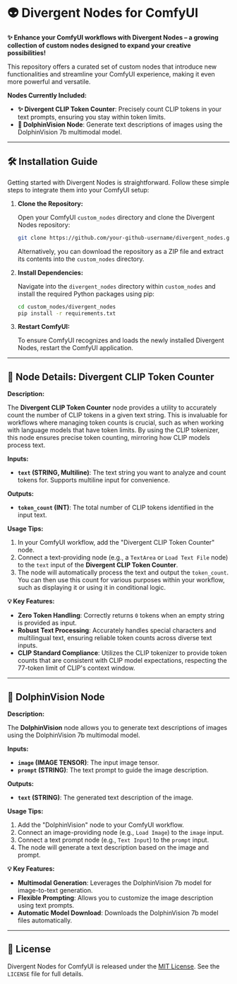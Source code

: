 # 👽 Divergent Nodes for ComfyUI 

**✨ Enhance your ComfyUI workflows with Divergent Nodes – a growing collection of custom nodes designed to expand your creative possibilities!**

This repository offers a curated set of custom nodes that introduce new functionalities and streamline your ComfyUI experience, making it even more powerful and versatile. 

**Nodes Currently Included:**

*   **✨ Divergent CLIP Token Counter**:  Precisely count CLIP tokens in your text prompts, ensuring you stay within token limits.
*   **🐬 DolphinVision Node**: Generate text descriptions of images using the DolphinVision 7b multimodal model.

---

## 🛠️ Installation Guide

Getting started with Divergent Nodes is straightforward. Follow these simple steps to integrate them into your ComfyUI setup:

1.  **Clone the Repository:**

    Open your ComfyUI `custom_nodes` directory and clone the Divergent Nodes repository:

    ```bash
    git clone https://github.com/your-github-username/divergent_nodes.git custom_nodes/divergent_nodes
    ```
    Alternatively, you can download the repository as a ZIP file and extract its contents into the `custom_nodes` directory.

2.  **Install Dependencies:**

    Navigate into the `divergent_nodes` directory within `custom_nodes` and install the required Python packages using pip:

    ```bash
    cd custom_nodes/divergent_nodes
    pip install -r requirements.txt
    ```

3.  **Restart ComfyUI:**

    To ensure ComfyUI recognizes and loads the newly installed Divergent Nodes, restart the ComfyUI application.

---

## 🧰 Node Details: Divergent CLIP Token Counter

**Description:**

The **Divergent CLIP Token Counter** node provides a utility to accurately count the number of CLIP tokens in a given text string. This is invaluable for workflows where managing token counts is crucial, such as when working with language models that have token limits. By using the CLIP tokenizer, this node ensures precise token counting, mirroring how CLIP models process text.

**Inputs:**

*   **`text` (STRING, Multiline)**:  The text string you want to analyze and count tokens for. Supports multiline input for convenience.

**Outputs:**

*   **`token_count` (INT)**:  The total number of CLIP tokens identified in the input text.

**Usage Tips:**

1.  In your ComfyUI workflow, add the "Divergent CLIP Token Counter" node.
2.  Connect a text-providing node (e.g., a `TextArea` or `Load Text File` node) to the `text` input of the **Divergent CLIP Token Counter**.
3.  The node will automatically process the text and output the `token_count`. You can then use this count for various purposes within your workflow, such as displaying it or using it in conditional logic.

**💡 Key Features:**

*   **Zero Token Handling**:  Correctly returns `0` tokens when an empty string is provided as input.
*   **Robust Text Processing**:  Accurately handles special characters and multilingual text, ensuring reliable token counts across diverse text inputs.
*   **CLIP Standard Compliance**:  Utilizes the CLIP tokenizer to provide token counts that are consistent with CLIP model expectations, respecting the 77-token limit of CLIP's context window.

---

## 🐬 DolphinVision Node

**Description:**

The **DolphinVision** node allows you to generate text descriptions of images using the DolphinVision 7b multimodal model.

**Inputs:**

*   **`image` (IMAGE TENSOR)**: The input image tensor.
*   **`prompt` (STRING)**: The text prompt to guide the image description.

**Outputs:**

*   **`text` (STRING)**: The generated text description of the image.

**Usage Tips:**

1.  Add the "DolphinVision" node to your ComfyUI workflow.
2.  Connect an image-providing node (e.g., `Load Image`) to the `image` input.
3.  Connect a text prompt node (e.g., `Text Input`) to the `prompt` input.
4.  The node will generate a text description based on the image and prompt.

**💡 Key Features:**

*   **Multimodal Generation**: Leverages the DolphinVision 7b model for image-to-text generation.
*   **Flexible Prompting**: Allows you to customize the image description using text prompts.
*   **Automatic Model Download**: Downloads the DolphinVision 7b model files automatically.

---

## 📜 License

Divergent Nodes for ComfyUI is released under the [MIT License](LICENSE).  See the `LICENSE` file for full details.
